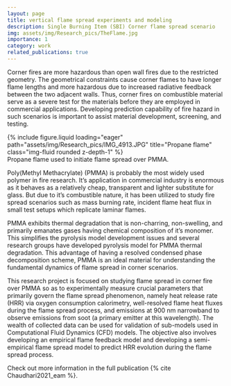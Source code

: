 ```yaml
---
layout: page
title: vertical flame spread experiments and modeling
description: Single Burning Item (SBI) Corner flame spread scenario
img: assets/img/Research_pics/TheFlame.jpg
importance: 1
category: work
related_publications: true
---
```


Corner fires are more hazardous than open wall fires due to the restricted geometry. The geometrical constraints cause corner flames to have longer flame lengths and more hazardous due to increased radiative feedback between the two adjacent walls. Thus, corner fires on combustible material serve as a severe test for the materials before they are employed in commercial applications. Developing prediction capability of fire hazard in such scenarios is important to assist material development, screening, and testing.

<div class="row">
    <div class="col-sm mt-3 mt-md-0">
        {% include figure.liquid loading="eager" path="assets/img/Research_pics/IMG_4913.JPG" title="Propane flame" class="img-fluid rounded z-depth-1" %}
    </div>
</div>
<div class="caption">
    Propane flame used to initiate flame spread over PMMA.
</div>

Poly(Methyl Methacrylate) (PMMA) is probably the most widely used polymer in fire research. It’s application in commercial industry is enormous as it behaves as a relatively cheap, transparent and lighter substitute for glass. But due to it’s combustible nature, it has been utilized to study fire spread scenarios such as mass burning rate, incident flame heat flux in small test setups which replicate laminar flames.

PMMA exhibits thermal degradation that is non-charring, non-swelling, and primarily emanates gases having chemical composition of it’s monomer. This simplifies the pyrolysis model development issues and several research groups have developed pyrolysis model for PMMA thermal degradation. This advantage of having a resolved condensed phase decomposition scheme, PMMA is an ideal material for understanding the fundamental dynamics of flame spread in corner scenarios.

This research project is focused on studying flame spread in corner fire over PMMA so as to experimentally measure crucial parameters that primarily govern the flame spread phenomenon, namely heat release rate (HRR) via oxygen consumption calorimetry, well-resolved flame heat fluxes during the flame spread process, and emissions at 900 nm narrowband to observe emissions from soot (a primary emitter at this wavelength). The wealth of collected data can be used for validation of sub-models used in Computational Fluid Dynamics (CFD) models. The objective also involves developing an empirical flame feedback model and developing a semi-empirical flame spread model to predict HRR evolution during the flame spread process.

Check out more information in the full publication {% cite Chaudhari2021_eam %}.

